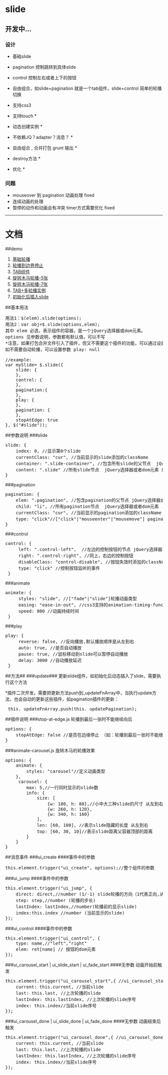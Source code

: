 slide
=====

## 开发中... ##


### 设计 ###
- 基础slide

- pagination 控制跳转到具体slide

- control 控制左右或者上下的按钮

- 自由组合，如slide+pagination 就是一个tab组件，slide+control 简单的轮播切换

- 支持css3

- 支持touch *

- 动态创建实例 *

- 不依赖JQ？adapter？消息？ *

- 自由组合 , 合并打包 grunt 输出 *

- destroy方法 *

- 优化 *


### 问题 ###
 - mouseover 到 pagination 动画处理 fixed
 - 连续动画的处理
 - 暂停的动作和动画会有冲突 timer方式需要优化 fixed

***
# 文档
##demo
1. [基础轮播](http://songyaru.github.io/slide/ "基础轮播")
2. [轮播到边界停止](http://songyaru.github.io/slide/stop-at-edge.html "轮播到边界停止")
3. [TAB组件](http://songyaru.github.io/slide/tab.html "TAB组件")
4. [旋转木马轮播-5张](http://songyaru.github.io/slide/carousel.html "旋转木马轮播-5张")
5. [旋转木马轮播-7张](http://songyaru.github.io/slide/carousel-7.html "旋转木马轮播-7张")
6. [TAB+多轮播实例](http://songyaru.github.io/slide/multi-slide.html "TAB+多轮播实例")
7. [初始化后插入slide](http://songyaru.github.io/slide/update.html "初始化后插入slide")

##基本用法
<pre>
用法1：$(elem).slide(options);
用法2：var obj=$.slide(options,elem);
其中 elem 必选，表示组件的容器，是一个jQuery选择器或dom元素。
options 见参数说明，参数都有默认值，可以不写
*注意，如果打包合并文件引入了插件，但又不需要这个插件的功能，可以通过设置参数为null关闭插件
如不需要自动轮播，可以设置参数 play: null

//example:
var mySlide= $.slide({
    slide: {
    },
    control: {
    },
    pagination:{
    },
    play: {
    },
    pagination: {
    },
    stopAtEdge: true
}, $("#slide"));
</pre>
##参数说明
###slide
<pre>
slide: {
    index: 0, //显示第0个slide
    currentClass: "cur", //当前显示的slide添加的className
    container: ".slide-container", //包含所有slide的父节点  jQuery选择器或者dom元素 $(opts.container, this.element)
    content: ".slide" //所有slide节点  jQuery选择器或者dom元素 $(opts.content, this.container)
}
</pre>

###pagination
<pre>
pagination: {
    elem: ".pagination", //包含pagination的父节点 jQuery选择器或者dom元素 $(opts.elem)
    child: "li", //所有pagination节点  jQuery选择器或者dom元素  $(opts.child, 父节点)
    currentClass: "cur", //当前显示的pagination添加的className
    type: "click"//["click"|"mouseenter"|"mousemove"] pagination父节点上冒泡监听的事件类型,mousemove支持debounce功能(50ms)
}
</pre>

###control
<pre>
control: {
     left: ".control-left",  //左边的控制按钮的节点 jQuery选择器或者dom元素  $(opts.left)
     right: ".control-right", //同上，右边的控制按钮
     disableClass: "control-disable", //按钮失效时添加的className （非循环轮播的情况下可以使用）
     type: "click" //控制按钮监听的事件
 }
</pre>

###animate
<pre>
animate: {
     styles: "slide", //["fade"|"slide"]轮播动画类型
     easing: "ease-in-out", //css3支持的animation-timing-function. (由于jQuery默认只提供"linear" 和 "swing",在不支持css3的浏览器，easing的参数不为linear时全部变为swing)
     speed: 800 //动画持续时间
 }
</pre>

###play
<pre>
play: {
     reverse: false, //反向播放,默认播放顺序是从左到右
     auto: true, //是否自动播放
     pause: true, //鼠标移动到slide可以暂停自动播放
     delay: 3000 //自动播放延迟
 }
</pre>


##方法##
###update###
更新slide组件，如初始化后动态插入了slide，需要执行这个方法

*插件二次开发，需要把更新方法push到_updateFnArray中，当执行update方法，也会自动的更新这些插件，如pagination插件的更新：
<pre>
 this._updateFnArray.push(this._updatePagination);
</pre>

##插件说明
###stop-at-edge.js 轮播到最后一张时不能继续向后
<pre>
options: {
    stopAtEdge: false //是否在边缘停止 （如：轮播到最后一张时不能继续点击向后）
}
</pre>
###animate-carousel.js  旋转木马的轮播效果
<pre>
options: {
    animate: {
        styles: "carousel"//定义动画类型
    },
     carousel: {
        max: 5,//一行同时显示的slide数
        info: {
            size: [
                {w: 180, h: 80},//小中大三种slide的尺寸 从左到右
                {w: 260, h: 120},
                {w: 340, h: 160}
            ],
            len: [60, 100], //表示slide隐藏的长度 从左到右
            top: [60, 30, 10]//表示slide距离父容器顶部的距离
        }
    }
}
</pre>

##消息事件
###ui_create
####事件中的参数
<pre>
this.element.trigger("ui_create", options);//整个组件的参数
</pre>
###ui_jump
####事件中的参数
<pre>
this.element.trigger("ui_jump", {
    direct: direct,//number (1/-1) slide轮播的方向（1代表正向,从右到左，-1相反）
    step: step,//number (轮播的步长)
    lastIndex: lastIndex,//number(轮播前的显示slide)
    index:this.index //number (当前显示的slide)
});
</pre>
###ui_control
####事件中的参数
<pre>
this.element.trigger("ui_control", {
    type: name,//"left","right"
    elem: ret[name] // 按钮的dom元素
});
</pre>
###ui\_carousel\_start | ui\_slide\_start | ui\_fade\_start
####无参数 动画开始前触发
<pre>
this.element.trigger("ui_carousel_start",{ //ui_carousel_start | ui_slide_start | ui_fade_start
    current: this.current, //当前slide
    last: this.last, //上次轮播的slide
    lastIndex: this.lastIndex, //上次轮播的slide序号
    index: this.index//当前slide序号
});
</pre>
###ui\_carousel\_done | ui\_slide\_done | ui\_fade\_done
####无参数 动画结束后触发
<pre>
this.element.trigger("ui_carousel_done",{ //ui_carousel_done | ui_slide_done | ui_fade_done
    current: this.current, //当前slide
    last: this.last, //上次轮播的slide
    lastIndex: this.lastIndex, //上次轮播的slide序号
    index: this.index//当前slide序号
});
</pre>



